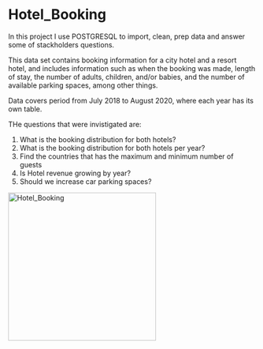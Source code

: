 # Hotel_Booking

 In this project I use POSTGRESQL to import, clean, prep data and answer some of stackholders questions.

This data set contains booking information for a city hotel and a resort hotel, and includes information 
such as when the booking was made, length of stay, the number of adults, children, and/or babies, and the 
number of available parking spaces, among other things.

Data covers period from July 2018 to August 2020, where each year has its own table.

THe questions that were invistigated are:
  
   1. What is the booking distribution for both hotels?
   2. What is the booking distribution for both hotels per year?
   3. Find the countries that has the maximum and minimum number of guests
   4. Is Hotel revenue growing by year? 
   5. Should we increase car parking spaces?
   
   <img src="/Images/Hotel_Booking.png" alt="Hotel_Booking" width="300"/>
